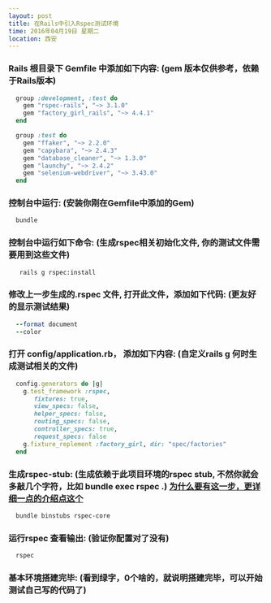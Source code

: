 ```yaml
---
layout: post
title: 在Rails中引入Rspec测试环境
time: 2016年04月19日 星期二
location: 西安
---
```


### Rails 根目录下 Gemfile 中添加如下内容: (gem 版本仅供参考，依赖于Rails版本)
```ruby
  group :development, :test do
    gem "rspec-rails", "~> 3.1.0"
    gem "factory_girl_rails", "~> 4.4.1"
  end

  group :test do
    gem "ffaker", "~> 2.2.0"
    gem "capybara", "~> 2.4.3"
    gem "database_cleaner", "~> 1.3.0"
    gem "launchy", "~> 2.4.2"
    gem "selenium-webdriver", "~> 3.43.0"
  end
```

### 控制台中运行: (安装你刚在Gemfile中添加的Gem)
```bash
  bundle
```

### 控制台中运行如下命令: (生成rspec相关初始化文件, 你的测试文件需要用到这些文件)
```bash
   rails g rspec:install
```

### 修改上一步生成的.rspec 文件, 打开此文件，添加如下代码: (更友好的显示测试结果)
```ruby
  --format document
  --color
```

### 打开 config/application.rb， 添加如下内容: (自定义rails g 何时生成测试相关的文件)
```ruby
  config.generators do |g|
    g.test_framework :rspec,
       fixtures: true,
       view_specs: false,
       helper_specs: false,
       routing_specs: false,
       controller_specs: true,
       request_specs: false
    g.fixture_replement :factory_girl, dir: "spec/factories"
  end
```

### 生成rspec-stub: (生成依赖于此项目环境的rspec stub, 不然你就会多敲几个字符，比如 bundle exec rspec .) <a href="http://mislav.net/2013/01/understanding-binstubs/" target="_blank">为什么要有这一步，更详细一点的介绍点这个</a>
```bash
  bundle binstubs rspec-core
```

### 运行rspec 查看输出: (验证你配置对了没有)
```bash
  rspec
```

### 基本环境搭建完毕: (看到绿字，0个啥的，就说明搭建完毕，可以开始测试自己写的代码了)
